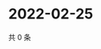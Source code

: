 # 2022-02-25

共 0 条

<!-- BEGIN WEIBO -->
<!-- 最后更新时间 Fri Feb 25 2022 15:13:43 GMT+0800 (China Standard Time) -->

<!-- END WEIBO -->
